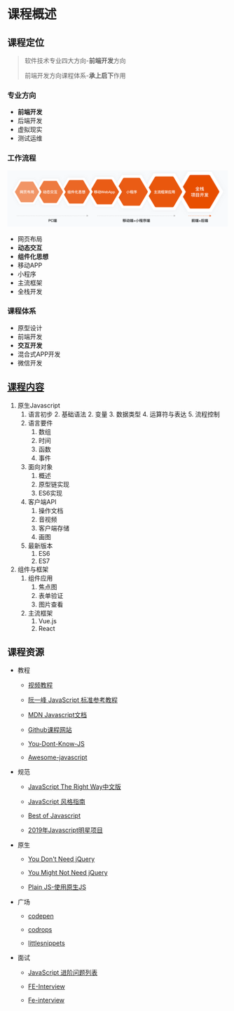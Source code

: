 # 课程概述

## 课程定位

> 软件技术专业四大方向-**前端开发**方向
>
> 前端开发方向课程体系-**承上启下**作用

### 专业方向
- **前端开发**
- 后端开发
- 虚拟现实
- 测试运维

### 工作流程

<img src="./docs/01.assets/image-20200831113019269.png" alt="image-20200831113019269" style="zoom:80%;" />

- 网页布局
- **动态交互**
- **组件化思想**
- 移动APP
- 小程序
- 主流框架
- 全栈开发

### 课程体系

- 原型设计
- 前端开发
- **交互开发**
- 混合式APP开发
- 微信开发

## [课程内容](./docs/#/)

1. 原生Javascript
   1. 语言初步
      2. 基础语法
      2. 变量
      3. 数据类型
      4. 运算符与表达
      5. 流程控制
   2. 语言要件
      1. 数组
      2. 时间
      3. 函数
      4. 事件
   3. 面向对象
      1. 概述
      2. 原型链实现
      3. ES6实现
   4. 客户端API
      1. 操作文档
      2. 音视频
      3. 客户端存储
      4. 画图
   5. 最新版本
      1. ES6
      2. ES7
6. 组件与框架
   1. 组件应用
      1. 焦点图
      2. 表单验证
      3. 图片查看
   2. 主流框架
      1. Vue.js
      2. React

## 课程资源

- 教程

  - [视频教程](https://search.bilibili.com/all?keyword=javascript)

  - [阮一峰 JavaScript 标准参考教程](https://javascript.ruanyifeng.com/)

  - [MDN Javascript文档](https://developer.mozilla.org/zh-CN/docs/Web/JavaScript)

  - [Github课程网站](https://zptcsoft.github.io/js/)
  - [You-Dont-Know-JS](https://github.com/getify/You-Dont-Know-JS)
  - [Awesome-javascript](https://github.com/sorrycc/awesome-javascript)

- 规范

  - [JavaScript The Right Way中文版](http://jstherightway.org/zh-cn/)

  - [JavaScript 风格指南](https://lin-123.github.io/javascript/)

  - [Best of Javascript](https://bestofjs.org/)

  - [2019年Javascript明星项目](https://risingstars.js.org/2019/zh)

- 原生

  - [You Don't Need jQuery](https://github.com/nefe/You-Dont-Need-jQuery/blob/master/README.zh-CN.md)

  - [You Might Not Need jQuery](http://youmightnotneedjquery.com/)

  - [Plain JS-使用原生JS](https://plainjs.com/)

- 广场

  - [codepen](http://codepen.io/)

  - [codrops](https://tympanus.net/codrops/)

  - [littlesnippets](https://littlesnippets.net/)

- 面试

  - [JavaScript 进阶问题列表](https://github.com/lydiahallie/javascript-questions/blob/master/zh-CN/README-zh_CN.md)

  - [FE-Interview](https://github.com/lgwebdream/FE-Interview)
  - [Fe-interview](https://github.com/haizlin/fe-interview)

